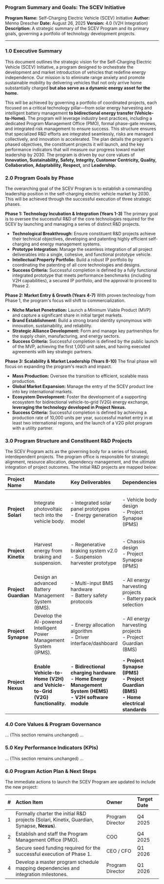 ### **Program Summary and Goals: The SCEV Initiative**

**Program Name:** Self-Charging Electric Vehicle (SCEV) Initiative
**Author:** Menno Drescher
**Date:** August 26, 2025
**Version:** 4.0 (V2H Integration)
**Description:** A strategic summary of the SCEV Program and its primary goals, governing a portfolio of technology development projects.

---

### **1.0 Executive Summary**

This document outlines the strategic vision for the Self-Charging Electric Vehicle (SCEV) Initiative, a program designed to orchestrate the development and market introduction of vehicles that redefine energy independence. Our mission is to eliminate range anxiety and promote sustainable mobility by delivering vehicles that not only arrive home substantially charged **but also serve as a dynamic energy asset for the home.**

This will be achieved by governing a portfolio of coordinated projects, each focused on a critical technology pillar—from solar energy harvesting and intelligent battery management **to bidirectional energy transfer (Vehicle-to-Home).** The program will leverage industry best practices, including a dedicated Program Management Office (PMO), formal phase-gate reviews, and integrated risk management to ensure success. This structure ensures that specialized R&D efforts are integrated seamlessly, risks are managed collectively, and innovation is accelerated. The plan details the program's phased objectives, the constituent projects it will launch, and the key performance indicators that will measure our progress toward market leadership by 2030. The program is driven by our core values of **Innovation, Sustainability, Safety, Integrity, Customer Centricity, Quality, Collaboration, Adaptability, Respect,** and **Leadership.**

### **2.0 Program Goals by Phase**

The overarching goal of the SCEV Program is to establish a commanding leadership position in the self-charging electric vehicle market by 2030. This will be achieved through the successful execution of three strategic phases.

**Phase 1: Technology Incubation & Integration (Years 1-3)**
The primary goal is to oversee the successful R&D of the core technologies required for the SCEV by launching and managing a series of distinct R&D projects.
- **Technological Breakthrough:** Ensure constituent R&D projects achieve their technical objectives, developing and patenting highly efficient self-charging and energy management systems.
- **Prototype Integration:** Manage the seamless integration of all project deliverables into a single, cohesive, and functional prototype vehicle.
- **Intellectual Property Portfolio:** Build a robust IP portfolio by coordinating the patenting of all core technologies and designs.
- **Success Criteria:** Successful completion is defined by a fully functional integrated prototype that meets performance benchmarks (including V2H capabilities), a secured IP portfolio, and the approval to proceed to Phase 2.

**Phase 2: Market Entry & Growth (Years 4-7)**
With proven technology from Phase 1, the program's focus will shift to commercialization.
- **Niche Market Penetration:** Launch a Minimum Viable Product (MVP) and capture a significant share in initial target markets.
- **Brand Establishment:** Build a strong brand identity synonymous with innovation, sustainability, and reliability.
- **Strategic Alliance Development:** Form and manage key partnerships for the supply chain, manufacturing, and energy sectors.
- **Success Criteria:** Successful completion is defined by the public launch of the MVP, achieving the first 1,000 unit sales, and having executed agreements with key strategic partners.

**Phase 3: Scalability & Market Leadership (Years 8-10)**
The final phase will focus on expanding the program's reach and impact.
- **Mass Production:** Oversee the transition to efficient, scalable mass production.
- **Global Market Expansion:** Manage the entry of the SCEV product line into key international markets.
- **Ecosystem Development:** Foster the development of a supporting ecosystem for bidirectional vehicle-to-grid (V2G) energy exchange, **leveraging the technology developed in Project Nexus.**
- **Success Criteria:** Successful completion is defined by achieving a production rate of 10,000 units per year, successful market entry in at least two international regions, and the launch of a V2G pilot program with a utility partner.

### **3.0 Program Structure and Constituent R&D Projects**

The SCEV Program acts as the governing body for a series of focused, interdependent projects. The program office is responsible for strategic alignment, resource allocation, dependency management, and the ultimate integration of project outcomes. The initial R&D projects are mapped below:

| **Project Name** | **Mandate** | **Key Deliverables** | **Dependencies** | **Example KPIs** |
| :--- | :--- | :--- | :--- | :--- |
| **Project Solari** | Integrate photovoltaic tech into the vehicle body. | - Integrated solar panel prototypes<br>- Energy generation model | - Vehicle body design<br>- Project Synapse (IPMS) | - Solar conversion efficiency (%)<br>- kWh generated per day |
| **Project Kinetix**| Harvest energy from braking and suspension. | - Regenerative braking system v2.0<br>- Suspension harvester prototype | - Chassis design<br>- Project Synapse (IPMS) | - Energy recovery rate (%)<br>- kWh generated per mile |
| **Project Guardian**| Design an advanced Battery Management System (BMS). | - Multi-input BMS hardware<br>- Battery safety protocols | - All energy harvesting projects<br>- Battery pack selection | - Battery cycle life<br>- Charging efficiency (%) |
| **Project Synapse**| Develop the AI-powered Intelligent Power Management System (IPMS). | - Energy allocation algorithm<br>- Driver interface/dashboard | - All energy harvesting projects<br>- Project Guardian (BMS) | - Algorithm accuracy (%)<br>- Range optimization gains (%) |
| **Project Nexus** | **Enable Vehicle-to-Home (V2H) and Vehicle-to-Grid (V2G) functionality.** | **- Bidirectional charging hardware<br>- Home Energy Management System (HEMS)<br>- V2H software module** | **- Project Synapse (IPMS)<br>- Project Guardian (BMS)<br>- Home electrical standards** | **- Bidirectional transfer efficiency (%)<br>- Grid response time (ms)** |

### **4.0 Core Values & Program Governance**
... (This section remains unchanged) ...

### **5.0 Key Performance Indicators (KPIs)**
... (This section remains unchanged) ...

### **6.0 Program Action Plan & Next Steps**
The immediate actions to launch the SCEV Program are updated to include the new project:

| # | Action Item | Owner | Target Date |
|:-:|:---|:---|:---|
| 1 | Formally charter the initial R&D projects (Solari, Kinetix, Guardian, Synapse, **Nexus**). | Program Director | Q4 2025 |
| 2 | Establish and staff the Program Management Office (PMO). | COO | Q4 2025 |
| 3 | Secure seed funding required for the successful execution of Phase 1. | CEO / CFO | Q1 2026 |
| 4 | Develop a master program schedule mapping dependencies and integration milestones. | Program Director | Q1 2026 |